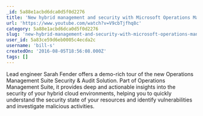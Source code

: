 ```yaml
---
_id: 5a88e1acbd6dca0d5f0d2276
title: 'New hybrid management and security with Microsoft Operations Management Suite'
url: 'https://www.youtube.com/watch?v=V9cbTjfhq8c'
category: 5a88e1acbd6dca0d5f0d2276
slug: 'new-hybrid-management-and-security-with-microsoft-operations-management-suite'
user_id: 5a83ce59d6eb0005c4ecda2c
username: 'bill-s'
createdOn: '2016-08-05T18:56:08.000Z'
tags: []
---
```


Lead engineer Sarah Fender offers a demo-rich tour of the new Operations Management Suite Security & Audit Solution. Part of Operations Management Suite, it provides deep and actionable insights into the security of your hybrid cloud environments, helping you to quickly understand the security state of your resources and identify vulnerabilities and investigate malicious activities.

